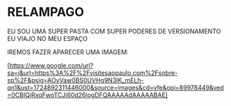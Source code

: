 # RELAMPAGO
EU SOU UMA SUPER PASTA COM SUPER PODERES DE VERSIONAMENTO EU VIAJO NO MEU ESPAÇO

IREMOS FAZER APARECER UMA IMAGEM:

[https://www.google.com/url?sa=i&url=https%3A%2F%2Fvisitesaopaulo.com%2Fsobre-sp%2F&psig=AOvVaw0BS0UVHg9N3lK_mELh-qn1&ust=1724892311446000&source=images&cd=vfe&opi=89978449&ved=0CBIQjRxqFwoTCJi60d26logDFQAAAAAdAAAAABAE]
